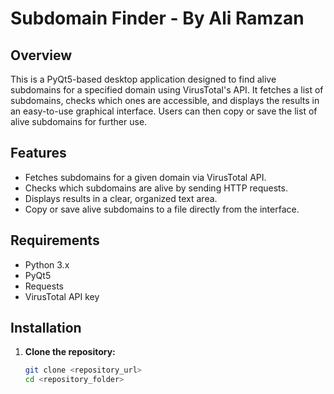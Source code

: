 # Subdomain Finder - By Ali Ramzan

## Overview
This is a PyQt5-based desktop application designed to find alive subdomains for a specified domain using VirusTotal's API. It fetches a list of subdomains, checks which ones are accessible, and displays the results in an easy-to-use graphical interface. Users can then copy or save the list of alive subdomains for further use.

## Features
- Fetches subdomains for a given domain via VirusTotal API.
- Checks which subdomains are alive by sending HTTP requests.
- Displays results in a clear, organized text area.
- Copy or save alive subdomains to a file directly from the interface.

## Requirements
- Python 3.x
- PyQt5
- Requests
- VirusTotal API key

## Installation
1. **Clone the repository:**
   ```bash
   git clone <repository_url>
   cd <repository_folder>
